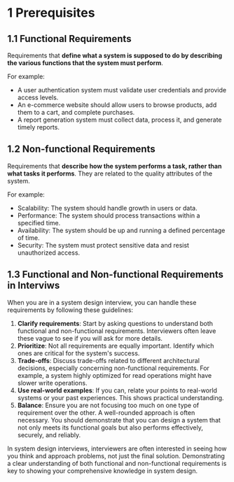 # 1 Prerequisites

## 1.1 Functional Requirements

Requirements that **define what a system is supposed to do by describing the various functions that the system must perform**.

For example:
- A user authentication system must validate user credentials and provide access levels.
- An e-commerce website should allow users to browse products, add them to a cart, and complete purchases.
- A report generation system must collect data, process it, and generate timely reports.

## 1.2 Non-functional Requirements

Requirements that **describe how the system performs a task, rather than what tasks it performs**. They are related to the quality attributes of the system.

For example:
- Scalability: The system should handle growth in users or data.
- Performance: The system should process transactions within a specified time.
- Availability: The system should be up and running a defined percentage of time.
- Security: The system must protect sensitive data and resist unauthorized access.

## 1.3 Functional and Non-functional Requirements in Interviws

When you are in a system design interview, you can handle these requirements by following these guidelines:
1. **Clarify requirements**: Start by asking questions to understand both functional and non-functional requirements. Interviewers often leave these vague to see if you will ask for more details.
2. **Prioritize**: Not all requirements are equally important. Identify which ones are critical for the system's success.
3. **Trade-offs**: Discuss trade-offs related to different architectural decisions, especially concerning non-functional requirements. For example, a system highly optimized for read operations might have slower write operations.
4. **Use real-world examples**: If you can, relate your points to real-world systems or your past experiences. This shows practical understanding.
5. **Balance**: Ensure you are not focusing too much on one type of requirement over the other. A well-rounded approach is often necessary. You should demonstrate that you can design a system that not only meets its functional goals but also performs effectively, securely, and reliably.

In system design interviews, interviewers are often interested in seeing how you think and approach problems, not just the final solution. Demonstrating a clear understanding of both functional and non-functional requirements is key to showing your comprehensive knowledge in system design.
